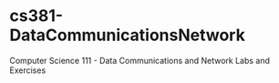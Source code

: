 # cs381-DataCommunicationsNetwork
Computer Science 111 - Data Communications and Network Labs and Exercises
